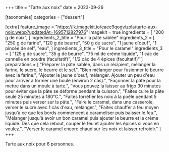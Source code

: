+++
title = "Tarte aux noix"
date = 2023-09-26

[taxonomies]
categories = ["dessert"]

[extra]
feature_image = "https://ik.imagekit.io/eaec9qogv/zola/tarte-aux-noix.webp?updatedAt=1695712827976"
imagekit = true
ingredients = [
  "200 g de noix",
]
ingredients_2_title = "Pour la pâte sablée"
ingredients_2 = [
  "250 g de farine",
  "120 g de beurre",
  "50 g de sucre",
  "1 jaune d'oeuf",
  "1 pincée de sel",
  "eau",
]
ingredients_3_title = "Pour le caramel"
ingredients_3 = [
  "125 g de sucre",
  "35 g de beurre",
  "75 ml de crème liquide",
  "1 càc de cannelle en poudre (facultatif)",
  "1/2 càc de 4 épices (facultatif)"
]
preparations = [
  "Préparer la pâte sablée, dans un récipient, mélanger la farine, le sucre, le beurre et le sel.",
  "Bien mélanger pour fusionner le beurre avec la farine.",
  "Ajouter le jaune d'oeuf, mélanger. Ajouter un peu d'eau pour arriver à former une boule (environ 2 càs).",
  "Façonner la pâte pour la mettre dans un moule à tarte.",
  "Vous pouvez la laisser au frigo 30 minutes pour éviter que la pâte se déforme pendant la cuisson.",
  "Faites cuire la pâte seule 25 minutes à 180°C.",
  "Faites torréfier les noix à la poêle pendant 5 minutes puis verser sur la pâte.",
  "Faire le caramel, dans une casserole, verser le sucre avec 1 càs d'eau, mélanger.",
  "Faites chauffer à feu moyen jusqu'à ce que les bords commencent à carameliser puis baisser le feu.",
  "Mélanger jusqu'à avoir un bon caramel puis ajouter le beurre et la crème liquide. Dès que cela rebout, couper le feu et ajouter les épices si vous en voulez.",
  "Verser le caramel encore chaud sur les noix et laisser refroidir."
]
+++

Tarte aux noix pour 6 personnes.

